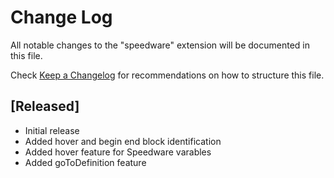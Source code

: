 # Change Log
All notable changes to the "speedware" extension will be documented in this file.

Check [Keep a Changelog](http://keepachangelog.com/) for recommendations on how to structure this file.

## [Released]
- Initial release
- Added hover and begin end block identification
- Added hover feature for Speedware varables
- Added goToDefinition feature